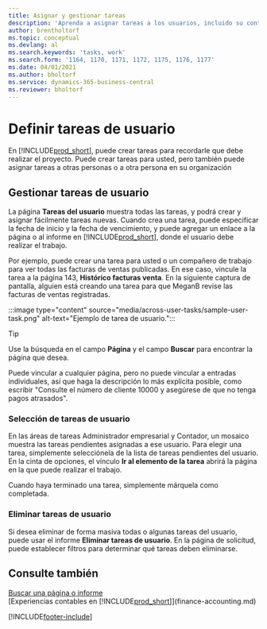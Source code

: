 ```yaml
---
title: Asignar y gestionar tareas
description: 'Aprenda a asignar tareas a los usuarios, incluido su contador, en Business Central, y cómo seleccionar y completar las tareas.'
author: brentholtorf
ms.topic: conceptual
ms.devlang: al
ms.search.keywords: 'tasks, work'
ms.search.form: '1164, 1170, 1171, 1172, 1175, 1176, 1177'
ms.date: 04/01/2021
ms.author: bholtorf
ms.service: dynamics-365-business-central
ms.reviewer: bholtorf
---
```

# Definir tareas de usuario

En [!INCLUDE[prod_short](includes/prod_short.md)], puede crear tareas para recordarle que debe realizar el proyecto. Puede crear tareas para usted, pero también puede asignar tareas a otras personas o a otra persona en su organización  

## Gestionar tareas de usuario

La página **Tareas del usuario** muestra todas las tareas, y podrá crear y asignar fácilmente tareas nuevas. Cuando crea una tarea, puede especificar la fecha de inicio y la fecha de vencimiento, y puede agregar un enlace a la página o al informe en [!INCLUDE[prod_short](includes/prod_short.md)], donde el usuario debe realizar el trabajo.  

Por ejemplo, puede crear una tarea para usted o un compañero de trabajo para ver todas las facturas de ventas publicadas. En ese caso, vincule la tarea a la página 143, **Histórico facturas venta**. En la siguiente captura de pantalla, alguien está creando una tarea para que MeganB revise las facturas de ventas registradas.  

:::image type="content" source="media/across-user-tasks/sample-user-task.png" alt-text="Ejemplo de tarea de usuario.":::

> [!TIP]  
> Use la búsqueda en el campo **Página** y el campo **Buscar** para encontrar la página que desea.  
>
> Puede vincular a cualquier página, pero no puede vincular a entradas individuales, así que haga la descripción lo más explícita posible, como escribir "Consulte el número de cliente 10000 y asegúrese de que no tenga pagos atrasados".

### Selección de tareas de usuario

En las áreas de tareas Administrador empresarial y Contador, un mosaico muestra las tareas pendientes asignadas a ese usuario. Para elegir una tarea, simplemente selecciónela de la lista de tareas pendientes del usuario. En la cinta de opciones, el vínculo **Ir al elemento de la tarea** abrirá la página en la que puede realizar el trabajo.  

Cuando haya terminado una tarea, simplemente márquela como completada.  

### Eliminar tareas de usuario

Si desea eliminar de forma masiva todas o algunas tareas del usuario, puede usar el informe **Eliminar tareas de usuario**. En la página de solicitud, puede establecer filtros para determinar qué tareas deben eliminarse.  

## Consulte también

[Buscar una página o informe](ui-search.md)  
[Experiencias contables en [!INCLUDE[prod_short](includes/prod_short.md)]](finance-accounting.md)  


[!INCLUDE[footer-include](includes/footer-banner.md)]